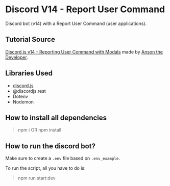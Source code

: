 # Discord V14 - Report User Command

Discord bot (v14) with a Report User Command (user applications).



## Tutorial Source

[Discord.js v14 - Reporting User Command with Modals](https://www.youtube.com/watch?v=Z5-B0DDobxk&list=PL_cUvD4qzbkwA7WITceoc2_FFjQsBkwX7&index=17) made by [Anson the Developer](https://www.youtube.com/@ansonthedev).



## Libraries Used
- [discord.js](https://discord.js.org/)
- @discordjs.rest
- Dotenv
- Nodemon



## How to install all dependencies
> npm i
 OR 
> npm install



## How to run the discord bot?

Make sure to create a `.env` file based on `.env_example`. 

To run the script, all you have to do is:
> npm run start:dev